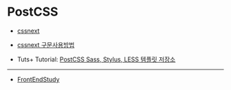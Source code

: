 # PostCSS


- [cssnext](http://cssnext.io)
- [cssnext 구문사용방법](docs/cssnext.md)


- Tuts+ Tutorial: [PostCSS Sass, Stylus, LESS 템플릿 저장소](http://webdesign.tutsplus.com/tutorials/using-postcss-together-with-sass-stylus-or-less--cms-24591)



----


* [FrontEndStudy](../../README.md)


